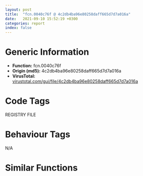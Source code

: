 ```yaml
---
layout: post
title:  "fcn.0040c76f @ 4c2db4ba96e80258daff665d7d7a016a"
date:   2021-09-10 15:52:19 +0300
categories: report
index: false
---
```


# Generic Information
- **Function:** fcn.0040c76f
- **Origin (md5):** 4c2db4ba96e80258daff665d7d7a016a
- **VirusTotal:** [virustotal.com/gui/file/4c2db4ba96e80258daff665d7d7a016a][virustotal_ref]

# Code Tags
<span class="tag" id="REGISTRY">REGISTRY</span>
<span class="tag" id="FILE">FILE</span>


# Behaviour Tags
<span class="bhv-tag" id="na">N/A</span>

# Similar Functions
<script type="text/javascript" src="https://www.gstatic.com/charts/loader.js"></script>
<script type="text/javascript">

    google.charts.load('current', {'packages':['corechart']});
    google.charts.setOnLoadCallback(drawChart);

    function drawChart() {
    var data = new google.visualization.DataTable();
        data.addColumn('number', 'X');
        data.addColumn('number', 'Y');
        data.addColumn({type: 'string', role: 'tooltip', 'p': {'html': true}});
        data.addColumn({'type': 'string', 'role': 'style'});
        
        data.addRows([
    [0, 0, '<b><a href="/report/fcn.0040c76f@4c2db4ba96e80258daff665d7d7a016a">fcn.0040c76f</a><br>@4c2db4ba96e80258daff665d7d7a016a</b><br>push ebp<br>mov ebp, esp<br>mov eax, reloc.KERNEL32.dll_GetCurrentDirectoryW<br>call fcn.00401200<br>cmp dword[ebp+0xc], 0<br>je 0x40d2d7<br>push 0x1000<br>lea eax, [ebp+0xf]<br>push eax<br>lea eax, [ebp-0x3830]<br>push eax<br>push dword[ebp+0xc]<br>lea ecx, [ebp-1]<br>lea edx, [ebp-0x90d8]<br>call fcn.0040bcf8<br>mov dword[ebp+0xc], eax<br>test eax, eax<br>je 0x40d2d7<br>push ebx<br>push esi<br>push edi<br>push 6<br>mov ebx, 0x400<br>lea eax, [ebp-0x3830]<br>lea esi, reloc.KERNEL32.dll_GetCurrentDirectoryW<br>pop edi<br>push esi<br>push eax<br>call fcn.0040b010<br>add esi, 0x2000<br>dec edi<br>jne 0x40c7c9<br>xor esi, esi<br>push dword[esi*4+0x4160b8]<br>lea eax, [ebp-0x90d8]<br>push eax<br>call fcn.0040eefb<br>test eax, eax<br>je 0x40c7fd<br>inc esi<br>cmp esi, 0xe<br>jb 0x40c7db<br>jmp case.default.0x40c806<br>cmp esi, 0xd<br>ja case.default.0x40c806<br>jmp dword[esi*4+0x40d2db]<br>cmp dword[ebp+0x10], 2<br>jne case.default.0x40c806<br>push ebx<br>lea eax, [ebp-0x830]<br>push eax<br>call fcn.00413135<br>lea eax, [ebp-0x830]<br>push eax<br>lea eax, [ebp-0x1830]<br>push eax<br>call fcn.0040a850<br>lea eax, [ebp-0x1830]<br>push eax<br>call fcn.00406ec1<br>lea eax, [ebp-0x3830]<br>push eax<br>lea eax, [ebp-0x1830]<br>push eax<br>call fcn.0040a8c2<br>lea ecx, [ebp-0x4438]<br>call fcn.00406505<br>lea eax, [ebp-0x1830]<br>push eax<br>lea ecx, [ebp-0x4438]<br>call fcn.00406535<br>lea ecx, [ebp-0x58d8]<br>call fcn.004039b6<br>push edi<br>lea eax, [ebp-0x58d8]<br>push eax<br>lea ecx, [ebp-0x4438]<br>call fcn.004068c3<br>test al, al<br>je 0x40c9f7<br>mov edi, dword[sym.imp.KERNEL32.dll_GetFileAttributesW]<br>push 0<br>lea eax, [ebp-0x54d8]<br>push eax<br>call dword[sym.imp.KERNEL32.dll_SetFileAttributesW]<br>cmp byte[ebp-0x4cc8], 0<br>je 0x40c963<br>call fcn.00406a2a<br>cmp eax, ebx<br>je 0x40c963<br>lea eax, [ebp-0x1030]<br>push eax<br>lea eax, [ebp-0x830]<br>push eax<br>call fcn.0040714e<br>lea eax, [ebp-0x1030]<br>push eax<br>call fcn.00406ec1<br>lea eax, [ebp-0x830]<br>push eax<br>call fcn.0040a826<br>mov esi, eax<br>cmp esi, 4<br>jb 0x40c90a<br>lea eax, [ebp-0x1030]<br>push eax<br>call fcn.0040a826<br>cmp esi, eax<br>ja 0x40c920<br>lea eax, [ebp-0x3830]<br>push eax<br>push 0<br>call fcn.00406e5f<br>test al, al<br>jne 0x40c9f7<br>lea eax, [ebp-0x54d8]<br>push eax<br>call fcn.0040a826<br>xor ecx, ecx<br>push 0x1e<br>mov word[ebp+eax*2-0x54d6], cx<br>push ecx<br>lea eax, [ebp-0x30]<br>push eax<br>call fcn.0040a4a0<br>push 0x14<br>pop eax<br>mov word[ebp-0x20], ax<br>lea eax, [ebp-0x54d8]<br>mov dword[ebp-0x28], eax<br>lea eax, [ebp-0x30]<br>push eax<br>mov dword[ebp-0x2c], 3<br>call dword[sym.imp.SHELL32.dll_SHFileOperationW]<br>lea eax, [ebp-0x54d8]<br>push eax<br>call edi<br>cmp eax, 0xffffffff<br>je 0x40c9db<br>lea eax, [ebp-0x54d8]<br>push eax<br>call dword[sym.imp.KERNEL32.dll_DeleteFileW]<br>test eax, eax<br>jne 0x40c9db<br>xor esi, esi<br>jmp 0x40c987<br>inc esi<br>push esi<br>lea eax, [ebp-0x54d8]<br>push eax<br>push str._s._d.tmp<br>lea eax, [ebp-0x1030]<br>push ebx<br>push eax<br>call fcn.0040aac4<br>add esp, 0x14<br>lea eax, [ebp-0x1030]<br>push eax<br>call edi<br>cmp eax, 0xffffffff<br>jne 0x40c986<br>lea eax, [ebp-0x1030]<br>push eax<br>lea eax, [ebp-0x54d8]<br>push eax<br>call dword[sym.imp.KERNEL32.dll_MoveFileW]<br>test eax, eax<br>je 0x40c9db<br>push 4<br>push 0<br>lea eax, [ebp-0x1030]<br>push eax<br>call dword[sym.imp.KERNEL32.dll_MoveFileExW]<br>push 0<br>lea eax, [ebp-0x58d8]<br>push eax<br>lea ecx, [ebp-0x4438]<br>call fcn.004068c3<br>test al, al<br>jne 0x40c89f<br>lea ecx, [ebp-0x4438]<br>call fcn.00406522<br>jmp case.default.0x40c806<br>cmp dword[ebp+0x10], edi<br>jne case.default.0x40c806<br>mov eax, dword[0x42492c]<br>test eax, eax<br>sete bl<br>test bl, bl<br>jne 0x40ca29<br>push str._br_<br>push eax<br>call fcn.0040a8c2<br>cmp byte[ebp-1], 0<br>je 0x40ca37<br>lea edi, [ebp-0x3830]<br>jmp 0x40ca41<br>lea edi, [ebp+0xc]<br>call fcn.0040be9d<br>mov edi, eax<br>test bl, bl<br>je 0x40ca49<br>xor esi, esi<br>jmp 0x40ca56<br>push dword[0x42492c]<br>call fcn.0040a826<br>mov esi, eax<br>push edi<br>call fcn.0040a826<br>add eax, esi<br>lea eax, [eax+eax+0xa]<br>push eax<br>push dword[0x42492c]<br>call fcn.0040a43b<br>mov dword[0x42492c], eax<br>test bl, bl<br>je 0x40ca7c<br>xor ecx, ecx<br>mov word[eax], cx<br>push edi<br>push eax<br>call fcn.0040a8c2<br>cmp byte[ebp-1], 0<br>jne case.default.0x40c806<br>push edi<br>call fcn.0040a41c<br>jmp case.default.0x40c806<br>cmp dword[ebp+0x10], edi<br>jne case.default.0x40c806<br>lea eax, [ebp-0x3830]<br>push eax<br>push dword[ebp+8]<br>call dword[sym.imp.USER32.dll_SetWindowTextW]<br>jmp case.default.0x40c806<br>cmp dword[ebp+0x10], edi<br>jne case.default.0x40c806<br>cmp word[0x42495a], di<br>jne case.default.0x40c806<br>xor eax, eax<br>cmp word[ebp-0x3830], 0x22<br>lea esi, [ebp-0x3830]<br>mov word[ebp-0x830], ax<br>jne 0x40caeb<br>lea esi, [ebp-0x382e]<br>push esi<br>call fcn.0040a826<br>cmp eax, ebx<br>jae case.default.0x40c806<br>movzx eax, word[esi]<br>cmp ax, 0x2e<br>jne 0x40cb1b<br>cmp word[esi+2], 0x5c<br>jne 0x40cb1b<br>lea eax, [esi+4]<br>cmp word[eax], di<br>je case.default.0x40c806<br>push eax<br>jmp 0x40cbf7<br>cmp ax, 0x5c<br>je 0x40cbf6<br>cmp ax, di<br>je 0x40cb35<br>cmp word[esi+2], 0x3a<br>je 0x40cbf6<br>lea eax, [ebp-0xc]<br>push eax<br>push 1<br>push edi<br>push str.SoftwareMicrosoftWindowsCurrentVersion<br>push 0x80000002<br>call dword[sym.imp.ADVAPI32.dll_RegOpenKeyExW]<br>test eax, eax<br>jne 0x40cb98<br>lea eax, [ebp-8]<br>push eax<br>lea eax, [ebp-0x830]<br>push eax<br>lea eax, [ebp-0x10]<br>push eax<br>push edi<br>push str.ProgramFilesDir<br>push dword[ebp-0xc]<br>mov dword[ebp-8], 0x800<br>call dword[sym.imp.ADVAPI32.dll_RegQueryValueExW]<br>push dword[ebp-0xc]<br>call dword[sym.imp.ADVAPI32.dll_RegCloseKey]<br>shr dword[ebp-8], 1<br>mov eax, 0x3ff<br>cmp dword[ebp-8], eax<br>jae 0x40cb8e<br>mov eax, dword[ebp-8]<br>xor ecx, ecx<br>mov word[ebp+eax*2-0x830], cx<br>cmp word[ebp-0x830], di<br>je 0x40cbc9<br>lea eax, [ebp-0x830]<br>push eax<br>call fcn.0040a826<br>cmp word[ebp+eax*2-0x832], 0x5c<br>je 0x40cbc9<br>push 0x4143f4<br>lea eax, [ebp-0x830]<br>push eax<br>call fcn.0040a8c2<br>push esi<br>call fcn.0040a826<br>mov edi, eax<br>lea eax, [ebp-0x830]<br>push eax<br>call fcn.0040a826<br>add edi, eax<br>cmp edi, 0x3ff<br>jae 0x40cc03<br>push esi<br>lea eax, [ebp-0x830]<br>push eax<br>call fcn.0040a8c2<br>jmp 0x40cc03<br>push esi<br>lea eax, [ebp-0x830]<br>push eax<br>call fcn.0040a850<br>push 0x22<br>lea eax, [ebp-0x830]<br>push eax<br>call fcn.0040aa17<br>test eax, eax<br>je 0x40cc21<br>cmp word[eax+2], 0<br>jne 0x40cc21<br>xor ecx, ecx<br>mov word[eax], cx<br>lea eax, [ebp-0x830]<br>push eax<br>mov edi, 0x41e0f8<br>push edi<br>call fcn.0040a850<br>push ebx<br>lea eax, [ebp-0x830]<br>push eax<br>call fcn.0040c0be<br>push 0x66<br>push dword[ebp+8]<br>call dword[sym.imp.USER32.dll_GetDlgItem]<br>mov esi, eax<br>lea eax, [ebp-0x830]<br>push eax<br>push esi<br>call dword[sym.imp.USER32.dll_SetWindowTextW]<br>mov ebx, dword[sym.imp.USER32.dll_SendMessageW]<br>push edi<br>push 0<br>push 0x143<br>push esi<br>call ebx<br>lea eax, [ebp-0x830]<br>push eax<br>push edi<br>call fcn.0040a93b<br>test eax, eax<br>je case.default.0x40c806<br>lea eax, [ebp-0x830]<br>push eax<br>push 0<br>push 0x143<br>push esi<br>call ebx<br>jmp case.default.0x40c806<br>cmp dword[0x424954], 1<br>je case.default.0x40c806<br>movzx eax, word[ebp-0x3830]<br>push eax<br>call fcn.0040e54c<br>test al, al<br>je 0x40ccc9<br>movzx eax, word[ebp-0x3830]<br>sub eax, 0x30<br>mov dword[0x424954], eax<br>jmp case.default.0x40c806<br>mov dword[0x424954], 2<br>jmp case.default.0x40c806<br>movzx eax, word[ebp-0x3830]<br>sub eax, edi<br>je 0x40cd0e<br>sub eax, 0x30<br>je 0x40ccfb<br>dec eax<br>je 0x40cd0e<br>dec eax<br>jne case.default.0x40c806<br>mov byte[0x424907], 1<br>jmp 0x40cd02<br>mov byte[0x424907], 0<br>mov byte[0x424906], 0<br>jmp case.default.0x40c806<br>mov byte[0x424907], 0<br>mov byte[0x424906], 1<br>jmp case.default.0x40c806<br>movzx eax, word[ebp-0x3830]<br>push eax<br>call fcn.0040a467<br>cmp eax, 0x46<br>je 0x40cd57<br>cmp eax, 0x55<br>je 0x40cd4b<br>mov byte[0x424905], 0<br>mov byte[0x424904], 0<br>jmp case.default.0x40c806<br>mov byte[0x424904], 1<br>jmp case.default.0x40c806<br>mov byte[0x424905], 1<br>jmp case.default.0x40c806<br>cmp dword[ebp+0x10], 4<br>jne 0x40cd8a<br>push 0x41466c<br>lea eax, [ebp-0x3830]<br>push eax<br>call fcn.0040a93b<br>test eax, eax<br>je 0x40cd8a<br>push edi<br>lea ecx, [ebp-0x3830]<br>call fcn.0040c50e<br>mov byte[0x424938], 1<br>jmp case.default.0x40c806<br>mov byte[0x424939], 1<br>jmp case.default.0x40c806<br>cmp dword[ebp+0x10], 1<br>jne 0x40cf33<br>lea eax, [ebp-0x1030]<br>push eax<br>push ebx<br>call dword[sym.imp.KERNEL32.dll_GetTempPathW]<br>lea eax, [ebp-0x1030]<br>push eax<br>call fcn.00406ec1<br>xor esi, esi<br>push esi<br>push dword[0x41609c]<br>lea eax, [ebp-0x1030]<br>push eax<br>push str._s_s_d<br>lea eax, [ebp-0x1830]<br>push ebx<br>push eax<br>call fcn.0040aac4<br>mov edi, dword[sym.imp.KERNEL32.dll_GetFileAttributesW]<br>jmp 0x40ce11<br>inc esi<br>push esi<br>push dword[0x41609c]<br>lea eax, [ebp-0x1030]<br>push eax<br>push str._s_s_d<br>lea eax, [ebp-0x1830]<br>push ebx<br>push eax<br>call fcn.0040aac4<br>add esp, 0x18<br>lea eax, [ebp-0x1830]<br>push eax<br>call edi<br>cmp eax, 0xffffffff<br>jne 0x40cdf0<br>lea eax, [ebp-0x1830]<br>push eax<br>push 0x66<br>push dword[ebp+8]<br>call dword[sym.imp.USER32.dll_SetDlgItemTextW]<br>xor edi, edi<br>cmp word[ebp-0x3830], di<br>je case.default.0x40c806<br>cmp byte[0x424926], 0<br>jne case.default.0x40c806<br>xor eax, eax<br>mov word[ebp-0x430], ax<br>push 0x2c<br>lea eax, [ebp-0x3830]<br>push eax<br>call fcn.0040a9ea<br>test eax, eax<br>jne 0x40ceb2<br>xor ecx, ecx<br>cmp word[ebp-0x3830], di<br>je 0x40ceb2<br>lea eax, [ebp-0x3830]<br>cmp word[eax], 0x40<br>je 0x40ce91<br>inc ecx<br>lea eax, [ebp+ecx*2-0x3830]<br>cmp word[eax], di<br>jne 0x40ce7c<br>jmp 0x40ceb2<br>lea esi, [ecx+ecx]<br>lea eax, [ebp+esi-0x382e]<br>push eax<br>lea eax, [ebp-0x430]<br>push eax<br>call fcn.0040a850<br>xor eax, eax<br>mov word[ebp+esi-0x3830], ax<br>cmp word[ebp-0x430], di<br>jne 0x40cee1<br>lea eax, reloc.KERNEL32.dll_GetCurrentDirectoryW<br>push eax<br>lea eax, [ebp-0x3830]<br>push eax<br>call fcn.0040a850<br>lea eax, [ebp-0x130d8]<br>push eax<br>lea eax, [ebp-0x430]<br>push eax<br>call fcn.0040a850<br>lea eax, [ebp-0x3830]<br>push eax<br>call fcn.0040b10e<br>xor eax, eax<br>mov word[ebp-0x2830], ax<br>push 0x24<br>lea eax, [ebp-0x430]<br>push eax<br>lea eax, [ebp-0x3830]<br>push eax<br>push dword[ebp+8]<br>call dword[sym.imp.USER32.dll_MessageBoxW]<br>cmp eax, 6<br>je case.default.0x40c806<br>push 1<br>push dword[ebp+8]<br>mov byte[0x424925], 1<br>mov byte[0x424912], 1<br>call dword[sym.imp.USER32.dll_EndDialog]<br>xor edi, edi<br>cmp dword[ebp+0x10], 7<br>jne case.default.0x40c806<br>cmp dword[0x424954], edi<br>jne 0x40cf4f<br>mov dword[0x424954], 2<br>mov byte[0x424950], 1<br>jmp case.default.0x40c806<br>cmp dword[ebp+0x10], 3<br>jne 0x40cf87<br>cmp word[ebp-0x3830], di<br>je 0x40cf7a<br>lea eax, [ebp-0x3830]<br>push eax<br>push dword[ebp+8]<br>call dword[sym.imp.USER32.dll_SetWindowTextW]<br>lea edi, [ebp+0xc]<br>call fcn.0040be9d<br>mov dword[0x424930], eax<br>mov byte[0x424927], 1<br>jmp case.default.0x40c806<br>cmp dword[ebp+0x10], 5<br>jne 0x40cd8a<br>push 1<br>jmp 0x40cd7f<br>cmp dword[ebp+0x10], 6<br>jne case.default.0x40c806<br>xor eax, eax<br>mov word[ebp-0x830], ax<br>movzx eax, word[ebp-reloc.KERNEL32.dll_GetCurrentDirectoryW]<br>push eax<br>call fcn.0040a467<br>push ebx<br>cmp eax, 0x50<br>je 0x40cffd<br>cmp eax, 0x54<br>lea eax, [ebp-0x830]<br>je 0x40cfe9<br>push 0x424100<br>push eax<br>call fcn.0040e5a3<br>mov dword[ebp-8], 0x10<br>jmp 0x40d015<br>push 0x423100<br>push eax<br>call fcn.0040e5a3<br>mov dword[ebp-8], 7<br>jmp 0x40d015<br>push 0x423900<br>lea eax, [ebp-0x830]<br>push eax<br>call fcn.0040e5a3<br>mov dword[ebp-8], 2<br>xor eax, eax<br>mov word[ebp-0x68d8], ax<br>mov word[ebp-0x1830], ax<br>lea eax, [ebp-0x130d8]<br>push eax<br>lea eax, [ebp-0x1030]<br>push eax<br>call fcn.0040a850<br>cmp word[ebp-0x1030], 0x22<br>jne 0x40d085<br>lea eax, [ebp-0x130d6]<br>push eax<br>lea eax, [ebp-0x1030]<br>push eax<br>call fcn.0040a850<br>push 0x22<br>lea eax, [ebp-0x102e]<br>push eax<br>call fcn.0040a9ea<br>cmp eax, edi<br>je 0x40d11d<br>xor ecx, ecx<br>mov word[eax], cx<br>add eax, 2<br>push eax<br>lea eax, [ebp-0x1830]<br>push eax<br>call fcn.0040a850<br>jmp 0x40d11d<br>lea eax, [ebp-0x1030]<br>push eax<br>call fcn.004060d2<br>test al, al<br>jne 0x40d11d<br>xor ebx, ebx<br>lea esi, [ebp-0x1030]<br>cmp word[ebp-0x1030], bx<br>je 0x40d11d<br>movzx eax, word[esi]<br>cmp ax, 0x20<br>je 0x40d0b9<br>cmp ax, 0x2f<br>jne 0x40d10c<br>movzx edi, ax<br>xor eax, eax<br>mov word[esi], ax<br>lea eax, [ebp-0x1030]<br>push eax<br>call fcn.004060d2<br>test al, al<br>je 0x40d109<br>mov ebx, esi<br>cmp di, 0x2f<br>jne 0x40d0ef<br>push 0x2f<br>pop eax<br>mov word[ebp-0x1830], ax<br>lea eax, [esi+2]<br>push eax<br>lea eax, [ebp-0x182e]<br>jmp 0x40d0fe<br>inc esi<br>inc esi<br>cmp word[esi], 0x20<br>je 0x40d0ef<br>push esi<br>lea eax, [ebp-0x1830]<br>push eax<br>call fcn.0040a850<br>mov word[ebx], di<br>jmp 0x40d10c<br>mov word[esi], di<br>inc esi<br>inc esi<br>cmp word[esi], 0<br>jne 0x40d0aa<br>test ebx, ebx<br>je 0x40d11d<br>xor eax, eax<br>mov word[ebx], ax<br>xor esi, esi<br>cmp word[ebp-0xb0d8], si<br>je 0x40d13b<br>lea eax, [ebp-0x68d8]<br>push eax<br>lea eax, [ebp-0xb0d8]<br>push eax<br>call fcn.00407088<br>lea eax, [ebp-0x70d8]<br>push eax<br>lea eax, [ebp-0x1030]<br>push eax<br>call fcn.00407088<br>cmp word[ebp-0x830], si<br>jne 0x40d166<br>push dword[ebp-8]<br>lea eax, [ebp-0x830]<br>push eax<br>call fcn.0040b0d4<br>lea eax, [ebp-0x830]<br>push eax<br>call fcn.00406ec1<br>cmp word[ebp-0x110d8], si<br>je 0x40d19a<br>lea eax, [ebp-0x110d8]<br>push eax<br>lea eax, [ebp-0x830]<br>push eax<br>call fcn.0040a8c2<br>lea eax, [ebp-0x830]<br>push eax<br>call fcn.00406ec1<br>lea eax, [ebp-0x830]<br>push eax<br>lea eax, [ebp-0x4030]<br>push eax<br>call fcn.0040a850<br>lea eax, [ebp-0xd0d8]<br>cmp word[ebp-0xd0d8], si<br>jne 0x40d1c2<br>lea eax, [ebp-0x130d8]<br>push eax<br>call fcn.004072cf<br>push eax<br>lea eax, [ebp-0x830]<br>push eax<br>call fcn.0040a8c2<br>lea eax, [ebp-0x830]<br>push eax<br>call fcn.00407561<br>cmp eax, esi<br>je 0x40d1f4<br>push str..lnk<br>push eax<br>call fcn.0040eefb<br>test eax, eax<br>je 0x40d205<br>push str..lnk<br>lea eax, [ebp-0x830]<br>push eax<br>call fcn.0040a8c2<br>push 1<br>lea eax, [ebp-0x830]<br>push eax<br>call fcn.004062c3<br>lea eax, [ebp-0x70d8]<br>push eax<br>lea eax, [ebp-0x60d8]<br>push eax<br>call fcn.0040a850<br>lea eax, [ebp-0x60d8]<br>push eax<br>call fcn.00407613<br>lea eax, [ebp-0x1830]<br>push eax<br>call fcn.0040e4a4<br>push eax<br>lea eax, [ebp-0x68d8]<br>push eax<br>call fcn.0040e4a4<br>push eax<br>lea eax, [ebp-0xf0d8]<br>push eax<br>call fcn.0040e4a4<br>push eax<br>lea eax, [ebp-0x60d8]<br>push eax<br>call fcn.0040e4a4<br>push eax<br>lea eax, [ebp-0x830]<br>push eax<br>lea eax, [ebp-0x70d8]<br>push eax<br>push esi<br>call fcn.0041304a<br>cmp word[ebp-0x4030], si<br>je case.default.0x40c806<br>push 0<br>lea eax, [ebp-0x4030]<br>push eax<br>push 5<br>push 0x1000<br>call dword[sym.imp.SHELL32.dll_SHChangeNotify]<br>jmp case.default.0x40c806<br>cmp dword[ebp+0x10], 7<br>jne case.default.0x40c806<br>mov byte[0x424958], 1<br>push 0x1000<br>lea eax, [ebp+0xf]<br>push eax<br>lea eax, [ebp-0x3830]<br>push eax<br>push dword[ebp+0xc]<br>lea ecx, [ebp-1]<br>lea edx, [ebp-0x90d8]<br>call fcn.0040bcf8<br>mov dword[ebp+0xc], eax<br>test eax, eax<br>jne 0x40c7b5<br>pop edi<br>pop esi<br>pop ebx<br>leave <br>ret 0xc<br><eoc> ', 'point { fill-color: #e0440e; }'],

        ]);

    var options = {
        title: 'Similarity Plot',
        legend: 'none',
        colors: ['#dedbd9', '#e6693e', '#ec8f6e', '#f3b49f', '#f6c7b6'],
        tooltip: {isHtml: true, trigger: 'both'},
        explorer: {
        actions: ["dragToZoom", "rightClickToReset"],
        },
        chartArea: {
        width: '80%',
        height: '80%'
        },
        width: '100%',
        height: '100%'
    };

    var chart = new google.visualization.ScatterChart(document.getElementById('chart_div'));

    chart.draw(data, options);
    }
    
</script>


<div id="chart_div" style="width: 100%px; height: 100%;"></div>

# Disassembled Code
{% highlight nasm %}

push ebp
mov ebp, esp
mov eax, reloc.KERNEL32.dll_GetCurrentDirectoryW
call fcn.00401200
cmp dword[ebp+0xc], 0
je 0x40d2d7
push 0x1000
lea eax, [ebp+0xf]
push eax
lea eax, [ebp-0x3830]
push eax
push dword[ebp+0xc]
lea ecx, [ebp-1]
lea edx, [ebp-0x90d8]
call fcn.0040bcf8
mov dword[ebp+0xc], eax
test eax, eax
je 0x40d2d7
push ebx
push esi
push edi
push 6
mov ebx, 0x400
lea eax, [ebp-0x3830]
lea esi, reloc.KERNEL32.dll_GetCurrentDirectoryW
pop edi
push esi
push eax
call fcn.0040b010
add esi, 0x2000
dec edi
jne 0x40c7c9
xor esi, esi
push dword[esi*4+0x4160b8]
lea eax, [ebp-0x90d8]
push eax
call fcn.0040eefb
test eax, eax
je 0x40c7fd
inc esi
cmp esi, 0xe
jb 0x40c7db
jmp case.default.0x40c806
cmp esi, 0xd
ja case.default.0x40c806
jmp dword[esi*4+0x40d2db]
cmp dword[ebp+0x10], 2
jne case.default.0x40c806
push ebx
lea eax, [ebp-0x830]
push eax
call fcn.00413135
lea eax, [ebp-0x830]
push eax
lea eax, [ebp-0x1830]
push eax
call fcn.0040a850
lea eax, [ebp-0x1830]
push eax
call fcn.00406ec1
lea eax, [ebp-0x3830]
push eax
lea eax, [ebp-0x1830]
push eax
call fcn.0040a8c2
lea ecx, [ebp-0x4438]
call fcn.00406505
lea eax, [ebp-0x1830]
push eax
lea ecx, [ebp-0x4438]
call fcn.00406535
lea ecx, [ebp-0x58d8]
call fcn.004039b6
push edi
lea eax, [ebp-0x58d8]
push eax
lea ecx, [ebp-0x4438]
call fcn.004068c3
test al, al
je 0x40c9f7
mov edi, dword[sym.imp.KERNEL32.dll_GetFileAttributesW]
push 0
lea eax, [ebp-0x54d8]
push eax
call dword[sym.imp.KERNEL32.dll_SetFileAttributesW]
cmp byte[ebp-0x4cc8], 0
je 0x40c963
call fcn.00406a2a
cmp eax, ebx
je 0x40c963
lea eax, [ebp-0x1030]
push eax
lea eax, [ebp-0x830]
push eax
call fcn.0040714e
lea eax, [ebp-0x1030]
push eax
call fcn.00406ec1
lea eax, [ebp-0x830]
push eax
call fcn.0040a826
mov esi, eax
cmp esi, 4
jb 0x40c90a
lea eax, [ebp-0x1030]
push eax
call fcn.0040a826
cmp esi, eax
ja 0x40c920
lea eax, [ebp-0x3830]
push eax
push 0
call fcn.00406e5f
test al, al
jne 0x40c9f7
lea eax, [ebp-0x54d8]
push eax
call fcn.0040a826
xor ecx, ecx
push 0x1e
mov word[ebp+eax*2-0x54d6], cx
push ecx
lea eax, [ebp-0x30]
push eax
call fcn.0040a4a0
push 0x14
pop eax
mov word[ebp-0x20], ax
lea eax, [ebp-0x54d8]
mov dword[ebp-0x28], eax
lea eax, [ebp-0x30]
push eax
mov dword[ebp-0x2c], 3
call dword[sym.imp.SHELL32.dll_SHFileOperationW]
lea eax, [ebp-0x54d8]
push eax
call edi
cmp eax, 0xffffffff
je 0x40c9db
lea eax, [ebp-0x54d8]
push eax
call dword[sym.imp.KERNEL32.dll_DeleteFileW]
test eax, eax
jne 0x40c9db
xor esi, esi
jmp 0x40c987
inc esi
push esi
lea eax, [ebp-0x54d8]
push eax
push str._s._d.tmp
lea eax, [ebp-0x1030]
push ebx
push eax
call fcn.0040aac4
add esp, 0x14
lea eax, [ebp-0x1030]
push eax
call edi
cmp eax, 0xffffffff
jne 0x40c986
lea eax, [ebp-0x1030]
push eax
lea eax, [ebp-0x54d8]
push eax
call dword[sym.imp.KERNEL32.dll_MoveFileW]
test eax, eax
je 0x40c9db
push 4
push 0
lea eax, [ebp-0x1030]
push eax
call dword[sym.imp.KERNEL32.dll_MoveFileExW]
push 0
lea eax, [ebp-0x58d8]
push eax
lea ecx, [ebp-0x4438]
call fcn.004068c3
test al, al
jne 0x40c89f
lea ecx, [ebp-0x4438]
call fcn.00406522
jmp case.default.0x40c806
cmp dword[ebp+0x10], edi
jne case.default.0x40c806
mov eax, dword[0x42492c]
test eax, eax
sete bl
test bl, bl
jne 0x40ca29
push str._br_
push eax
call fcn.0040a8c2
cmp byte[ebp-1], 0
je 0x40ca37
lea edi, [ebp-0x3830]
jmp 0x40ca41
lea edi, [ebp+0xc]
call fcn.0040be9d
mov edi, eax
test bl, bl
je 0x40ca49
xor esi, esi
jmp 0x40ca56
push dword[0x42492c]
call fcn.0040a826
mov esi, eax
push edi
call fcn.0040a826
add eax, esi
lea eax, [eax+eax+0xa]
push eax
push dword[0x42492c]
call fcn.0040a43b
mov dword[0x42492c], eax
test bl, bl
je 0x40ca7c
xor ecx, ecx
mov word[eax], cx
push edi
push eax
call fcn.0040a8c2
cmp byte[ebp-1], 0
jne case.default.0x40c806
push edi
call fcn.0040a41c
jmp case.default.0x40c806
cmp dword[ebp+0x10], edi
jne case.default.0x40c806
lea eax, [ebp-0x3830]
push eax
push dword[ebp+8]
call dword[sym.imp.USER32.dll_SetWindowTextW]
jmp case.default.0x40c806
cmp dword[ebp+0x10], edi
jne case.default.0x40c806
cmp word[0x42495a], di
jne case.default.0x40c806
xor eax, eax
cmp word[ebp-0x3830], 0x22
lea esi, [ebp-0x3830]
mov word[ebp-0x830], ax
jne 0x40caeb
lea esi, [ebp-0x382e]
push esi
call fcn.0040a826
cmp eax, ebx
jae case.default.0x40c806
movzx eax, word[esi]
cmp ax, 0x2e
jne 0x40cb1b
cmp word[esi+2], 0x5c
jne 0x40cb1b
lea eax, [esi+4]
cmp word[eax], di
je case.default.0x40c806
push eax
jmp 0x40cbf7
cmp ax, 0x5c
je 0x40cbf6
cmp ax, di
je 0x40cb35
cmp word[esi+2], 0x3a
je 0x40cbf6
lea eax, [ebp-0xc]
push eax
push 1
push edi
push str.SoftwareMicrosoftWindowsCurrentVersion
push 0x80000002
call dword[sym.imp.ADVAPI32.dll_RegOpenKeyExW]
test eax, eax
jne 0x40cb98
lea eax, [ebp-8]
push eax
lea eax, [ebp-0x830]
push eax
lea eax, [ebp-0x10]
push eax
push edi
push str.ProgramFilesDir
push dword[ebp-0xc]
mov dword[ebp-8], 0x800
call dword[sym.imp.ADVAPI32.dll_RegQueryValueExW]
push dword[ebp-0xc]
call dword[sym.imp.ADVAPI32.dll_RegCloseKey]
shr dword[ebp-8], 1
mov eax, 0x3ff
cmp dword[ebp-8], eax
jae 0x40cb8e
mov eax, dword[ebp-8]
xor ecx, ecx
mov word[ebp+eax*2-0x830], cx
cmp word[ebp-0x830], di
je 0x40cbc9
lea eax, [ebp-0x830]
push eax
call fcn.0040a826
cmp word[ebp+eax*2-0x832], 0x5c
je 0x40cbc9
push 0x4143f4
lea eax, [ebp-0x830]
push eax
call fcn.0040a8c2
push esi
call fcn.0040a826
mov edi, eax
lea eax, [ebp-0x830]
push eax
call fcn.0040a826
add edi, eax
cmp edi, 0x3ff
jae 0x40cc03
push esi
lea eax, [ebp-0x830]
push eax
call fcn.0040a8c2
jmp 0x40cc03
push esi
lea eax, [ebp-0x830]
push eax
call fcn.0040a850
push 0x22
lea eax, [ebp-0x830]
push eax
call fcn.0040aa17
test eax, eax
je 0x40cc21
cmp word[eax+2], 0
jne 0x40cc21
xor ecx, ecx
mov word[eax], cx
lea eax, [ebp-0x830]
push eax
mov edi, 0x41e0f8
push edi
call fcn.0040a850
push ebx
lea eax, [ebp-0x830]
push eax
call fcn.0040c0be
push 0x66
push dword[ebp+8]
call dword[sym.imp.USER32.dll_GetDlgItem]
mov esi, eax
lea eax, [ebp-0x830]
push eax
push esi
call dword[sym.imp.USER32.dll_SetWindowTextW]
mov ebx, dword[sym.imp.USER32.dll_SendMessageW]
push edi
push 0
push 0x143
push esi
call ebx
lea eax, [ebp-0x830]
push eax
push edi
call fcn.0040a93b
test eax, eax
je case.default.0x40c806
lea eax, [ebp-0x830]
push eax
push 0
push 0x143
push esi
call ebx
jmp case.default.0x40c806
cmp dword[0x424954], 1
je case.default.0x40c806
movzx eax, word[ebp-0x3830]
push eax
call fcn.0040e54c
test al, al
je 0x40ccc9
movzx eax, word[ebp-0x3830]
sub eax, 0x30
mov dword[0x424954], eax
jmp case.default.0x40c806
mov dword[0x424954], 2
jmp case.default.0x40c806
movzx eax, word[ebp-0x3830]
sub eax, edi
je 0x40cd0e
sub eax, 0x30
je 0x40ccfb
dec eax
je 0x40cd0e
dec eax
jne case.default.0x40c806
mov byte[0x424907], 1
jmp 0x40cd02
mov byte[0x424907], 0
mov byte[0x424906], 0
jmp case.default.0x40c806
mov byte[0x424907], 0
mov byte[0x424906], 1
jmp case.default.0x40c806
movzx eax, word[ebp-0x3830]
push eax
call fcn.0040a467
cmp eax, 0x46
je 0x40cd57
cmp eax, 0x55
je 0x40cd4b
mov byte[0x424905], 0
mov byte[0x424904], 0
jmp case.default.0x40c806
mov byte[0x424904], 1
jmp case.default.0x40c806
mov byte[0x424905], 1
jmp case.default.0x40c806
cmp dword[ebp+0x10], 4
jne 0x40cd8a
push 0x41466c
lea eax, [ebp-0x3830]
push eax
call fcn.0040a93b
test eax, eax
je 0x40cd8a
push edi
lea ecx, [ebp-0x3830]
call fcn.0040c50e
mov byte[0x424938], 1
jmp case.default.0x40c806
mov byte[0x424939], 1
jmp case.default.0x40c806
cmp dword[ebp+0x10], 1
jne 0x40cf33
lea eax, [ebp-0x1030]
push eax
push ebx
call dword[sym.imp.KERNEL32.dll_GetTempPathW]
lea eax, [ebp-0x1030]
push eax
call fcn.00406ec1
xor esi, esi
push esi
push dword[0x41609c]
lea eax, [ebp-0x1030]
push eax
push str._s_s_d
lea eax, [ebp-0x1830]
push ebx
push eax
call fcn.0040aac4
mov edi, dword[sym.imp.KERNEL32.dll_GetFileAttributesW]
jmp 0x40ce11
inc esi
push esi
push dword[0x41609c]
lea eax, [ebp-0x1030]
push eax
push str._s_s_d
lea eax, [ebp-0x1830]
push ebx
push eax
call fcn.0040aac4
add esp, 0x18
lea eax, [ebp-0x1830]
push eax
call edi
cmp eax, 0xffffffff
jne 0x40cdf0
lea eax, [ebp-0x1830]
push eax
push 0x66
push dword[ebp+8]
call dword[sym.imp.USER32.dll_SetDlgItemTextW]
xor edi, edi
cmp word[ebp-0x3830], di
je case.default.0x40c806
cmp byte[0x424926], 0
jne case.default.0x40c806
xor eax, eax
mov word[ebp-0x430], ax
push 0x2c
lea eax, [ebp-0x3830]
push eax
call fcn.0040a9ea
test eax, eax
jne 0x40ceb2
xor ecx, ecx
cmp word[ebp-0x3830], di
je 0x40ceb2
lea eax, [ebp-0x3830]
cmp word[eax], 0x40
je 0x40ce91
inc ecx
lea eax, [ebp+ecx*2-0x3830]
cmp word[eax], di
jne 0x40ce7c
jmp 0x40ceb2
lea esi, [ecx+ecx]
lea eax, [ebp+esi-0x382e]
push eax
lea eax, [ebp-0x430]
push eax
call fcn.0040a850
xor eax, eax
mov word[ebp+esi-0x3830], ax
cmp word[ebp-0x430], di
jne 0x40cee1
lea eax, reloc.KERNEL32.dll_GetCurrentDirectoryW
push eax
lea eax, [ebp-0x3830]
push eax
call fcn.0040a850
lea eax, [ebp-0x130d8]
push eax
lea eax, [ebp-0x430]
push eax
call fcn.0040a850
lea eax, [ebp-0x3830]
push eax
call fcn.0040b10e
xor eax, eax
mov word[ebp-0x2830], ax
push 0x24
lea eax, [ebp-0x430]
push eax
lea eax, [ebp-0x3830]
push eax
push dword[ebp+8]
call dword[sym.imp.USER32.dll_MessageBoxW]
cmp eax, 6
je case.default.0x40c806
push 1
push dword[ebp+8]
mov byte[0x424925], 1
mov byte[0x424912], 1
call dword[sym.imp.USER32.dll_EndDialog]
xor edi, edi
cmp dword[ebp+0x10], 7
jne case.default.0x40c806
cmp dword[0x424954], edi
jne 0x40cf4f
mov dword[0x424954], 2
mov byte[0x424950], 1
jmp case.default.0x40c806
cmp dword[ebp+0x10], 3
jne 0x40cf87
cmp word[ebp-0x3830], di
je 0x40cf7a
lea eax, [ebp-0x3830]
push eax
push dword[ebp+8]
call dword[sym.imp.USER32.dll_SetWindowTextW]
lea edi, [ebp+0xc]
call fcn.0040be9d
mov dword[0x424930], eax
mov byte[0x424927], 1
jmp case.default.0x40c806
cmp dword[ebp+0x10], 5
jne 0x40cd8a
push 1
jmp 0x40cd7f
cmp dword[ebp+0x10], 6
jne case.default.0x40c806
xor eax, eax
mov word[ebp-0x830], ax
movzx eax, word[ebp-reloc.KERNEL32.dll_GetCurrentDirectoryW]
push eax
call fcn.0040a467
push ebx
cmp eax, 0x50
je 0x40cffd
cmp eax, 0x54
lea eax, [ebp-0x830]
je 0x40cfe9
push 0x424100
push eax
call fcn.0040e5a3
mov dword[ebp-8], 0x10
jmp 0x40d015
push 0x423100
push eax
call fcn.0040e5a3
mov dword[ebp-8], 7
jmp 0x40d015
push 0x423900
lea eax, [ebp-0x830]
push eax
call fcn.0040e5a3
mov dword[ebp-8], 2
xor eax, eax
mov word[ebp-0x68d8], ax
mov word[ebp-0x1830], ax
lea eax, [ebp-0x130d8]
push eax
lea eax, [ebp-0x1030]
push eax
call fcn.0040a850
cmp word[ebp-0x1030], 0x22
jne 0x40d085
lea eax, [ebp-0x130d6]
push eax
lea eax, [ebp-0x1030]
push eax
call fcn.0040a850
push 0x22
lea eax, [ebp-0x102e]
push eax
call fcn.0040a9ea
cmp eax, edi
je 0x40d11d
xor ecx, ecx
mov word[eax], cx
add eax, 2
push eax
lea eax, [ebp-0x1830]
push eax
call fcn.0040a850
jmp 0x40d11d
lea eax, [ebp-0x1030]
push eax
call fcn.004060d2
test al, al
jne 0x40d11d
xor ebx, ebx
lea esi, [ebp-0x1030]
cmp word[ebp-0x1030], bx
je 0x40d11d
movzx eax, word[esi]
cmp ax, 0x20
je 0x40d0b9
cmp ax, 0x2f
jne 0x40d10c
movzx edi, ax
xor eax, eax
mov word[esi], ax
lea eax, [ebp-0x1030]
push eax
call fcn.004060d2
test al, al
je 0x40d109
mov ebx, esi
cmp di, 0x2f
jne 0x40d0ef
push 0x2f
pop eax
mov word[ebp-0x1830], ax
lea eax, [esi+2]
push eax
lea eax, [ebp-0x182e]
jmp 0x40d0fe
inc esi
inc esi
cmp word[esi], 0x20
je 0x40d0ef
push esi
lea eax, [ebp-0x1830]
push eax
call fcn.0040a850
mov word[ebx], di
jmp 0x40d10c
mov word[esi], di
inc esi
inc esi
cmp word[esi], 0
jne 0x40d0aa
test ebx, ebx
je 0x40d11d
xor eax, eax
mov word[ebx], ax
xor esi, esi
cmp word[ebp-0xb0d8], si
je 0x40d13b
lea eax, [ebp-0x68d8]
push eax
lea eax, [ebp-0xb0d8]
push eax
call fcn.00407088
lea eax, [ebp-0x70d8]
push eax
lea eax, [ebp-0x1030]
push eax
call fcn.00407088
cmp word[ebp-0x830], si
jne 0x40d166
push dword[ebp-8]
lea eax, [ebp-0x830]
push eax
call fcn.0040b0d4
lea eax, [ebp-0x830]
push eax
call fcn.00406ec1
cmp word[ebp-0x110d8], si
je 0x40d19a
lea eax, [ebp-0x110d8]
push eax
lea eax, [ebp-0x830]
push eax
call fcn.0040a8c2
lea eax, [ebp-0x830]
push eax
call fcn.00406ec1
lea eax, [ebp-0x830]
push eax
lea eax, [ebp-0x4030]
push eax
call fcn.0040a850
lea eax, [ebp-0xd0d8]
cmp word[ebp-0xd0d8], si
jne 0x40d1c2
lea eax, [ebp-0x130d8]
push eax
call fcn.004072cf
push eax
lea eax, [ebp-0x830]
push eax
call fcn.0040a8c2
lea eax, [ebp-0x830]
push eax
call fcn.00407561
cmp eax, esi
je 0x40d1f4
push str..lnk
push eax
call fcn.0040eefb
test eax, eax
je 0x40d205
push str..lnk
lea eax, [ebp-0x830]
push eax
call fcn.0040a8c2
push 1
lea eax, [ebp-0x830]
push eax
call fcn.004062c3
lea eax, [ebp-0x70d8]
push eax
lea eax, [ebp-0x60d8]
push eax
call fcn.0040a850
lea eax, [ebp-0x60d8]
push eax
call fcn.00407613
lea eax, [ebp-0x1830]
push eax
call fcn.0040e4a4
push eax
lea eax, [ebp-0x68d8]
push eax
call fcn.0040e4a4
push eax
lea eax, [ebp-0xf0d8]
push eax
call fcn.0040e4a4
push eax
lea eax, [ebp-0x60d8]
push eax
call fcn.0040e4a4
push eax
lea eax, [ebp-0x830]
push eax
lea eax, [ebp-0x70d8]
push eax
push esi
call fcn.0041304a
cmp word[ebp-0x4030], si
je case.default.0x40c806
push 0
lea eax, [ebp-0x4030]
push eax
push 5
push 0x1000
call dword[sym.imp.SHELL32.dll_SHChangeNotify]
jmp case.default.0x40c806
cmp dword[ebp+0x10], 7
jne case.default.0x40c806
mov byte[0x424958], 1
push 0x1000
lea eax, [ebp+0xf]
push eax
lea eax, [ebp-0x3830]
push eax
push dword[ebp+0xc]
lea ecx, [ebp-1]
lea edx, [ebp-0x90d8]
call fcn.0040bcf8
mov dword[ebp+0xc], eax
test eax, eax
jne 0x40c7b5
pop edi
pop esi
pop ebx
leave
ret 0xc

{% endhighlight %}

[virustotal_ref]: https://www.virustotal.com/gui/file/4c2db4ba96e80258daff665d7d7a016a